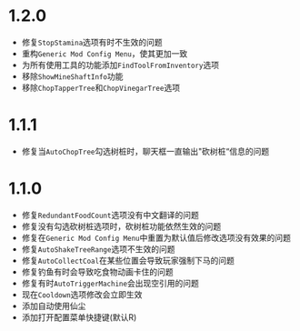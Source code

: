 # 1.2.0

- 修复`StopStamina`选项有时不生效的问题
- 重构`Generic Mod Config Menu`，使其更加一致
- 为所有使用工具的功能添加`FindToolFromInventory`选项
- 移除`ShowMineShaftInfo`功能
- 移除`ChopTapperTree`和`ChopVinegarTree`选项

# 1.1.1

- 修复当`AutoChopTree`勾选树桩时，聊天框一直输出"砍树桩“信息的问题

# 1.1.0

- 修复`RedundantFoodCount`选项没有中文翻译的问题
- 修复没有勾选砍树桩选项时，砍树桩功能依然生效的问题
- 修复在`Generic Mod Config Menu`中重置为默认值后修改选项没有效果的问题
- 修复`AutoShakeTreeRange`选项不生效的问题
- 修复`AutoCollectCoal`在某些位置会导致玩家强制下马的问题
- 修复钓鱼有时会导致吃食物动画卡住的问题
- 修复有时`AutoTriggerMachine`会出现空引用的问题
- 现在`Cooldown`选项修改会立即生效
- 添加自动使用仙尘
- 添加打开配置菜单快捷键(默认R)